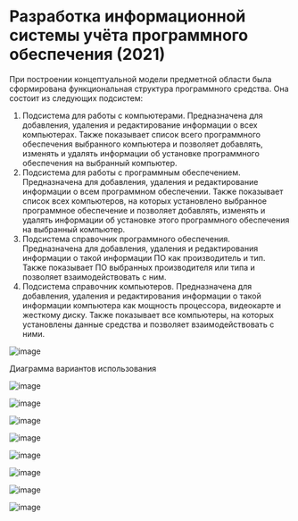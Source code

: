 # Разработка информационной системы учёта программного обеспечения (2021) 

При построении концептуальной модели предметной области была сформирована функциональная структура программного средства. Она состоит из следующих подсистем:
1. Подсистема для работы с компьютерами. Предназначена для добавления, удаления и редактирование информации о всех компьютерах. Также показывает список всего программного обеспечения выбранного компьютера и позволяет добавлять, изменять и удалять информации об установке программного обеспечения на выбранный компьютер.
1. Подсистема для работы с программным обеспечением. Предназначена для добавления, удаления и редактирование информации о всем программном обеспечении. Также показывает список всех компьютеров, на которых установлено выбранное программное обеспечение и позволяет добавлять, изменять и удалять информации об установке этого программного обеспечения на выбранный компьютер.
1. Подсистема справочник программного обеспечения. Предназначена для добавления, удаления и редактирования информации о такой информации ПО как производитель и тип. Также показывает ПО выбранных производителя или типа и позволяет взаимодействовать с ним.
1. Подсистема справочник компьютеров. Предназначена для добавления, удаления и редактирования информации о такой информации компьютера как мощность процессора, видеокарте и жесткому диску. Также показывает все компьютеры, на которых установлены данные средства и позволяет взаимодействовать с ними.

![image](https://github.com/Evgescha/2104-4058.-Development-of-software-accounting-information-system/assets/38140129/380628c3-cc36-4181-84f3-ad88dae5db9a)

Диаграмма вариантов использования

![image](https://github.com/Evgescha/2104-4058.-Development-of-software-accounting-information-system/assets/38140129/929069ad-7388-40be-9f3d-1e77cc4efdef)

![image](https://github.com/Evgescha/2104-4058.-Development-of-software-accounting-information-system/assets/38140129/90e601c5-2947-4525-ae89-e840464dfdc8)

![image](https://github.com/Evgescha/2104-4058.-Development-of-software-accounting-information-system/assets/38140129/e3f41578-a529-4b1f-ba59-43b68824a66a)

![image](https://github.com/Evgescha/2104-4058.-Development-of-software-accounting-information-system/assets/38140129/70fedeae-55ba-43ae-8e2e-5b815041cc60)

![image](https://github.com/Evgescha/2104-4058.-Development-of-software-accounting-information-system/assets/38140129/cd77dfac-8206-45e1-b44e-6562b9b27391)

![image](https://github.com/Evgescha/2104-4058.-Development-of-software-accounting-information-system/assets/38140129/51564f3f-ac4c-4c45-b14d-d1d3bdd81af9)

![image](https://github.com/Evgescha/2104-4058.-Development-of-software-accounting-information-system/assets/38140129/6a5a62ff-6774-40c3-840b-a4791f9288ca)

![image](https://github.com/Evgescha/2104-4058.-Development-of-software-accounting-information-system/assets/38140129/b57a4812-f6b6-43b2-b563-4d59319d905c)







